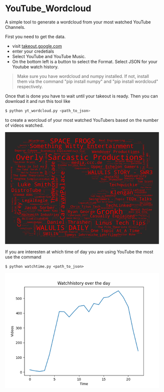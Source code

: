# YouTube_Wordcloud
A simple tool to generate a wordcloud from your most watched YouTube Channels.

First you need to get the data.
* visit [takeout.google.com](https://takeout.google.com/)
* enter your credetials
* Select YouTube and YouTube Music.
* On the bottom left is a button to select the Format. Select JSON for your Youtube watch history.

> Make sure you have wordcloud and numpy installed. If not, install them via the command "pip install numpy" and "pip install wordcloud" respectively.

Once that is done you have to wait until your takeout is ready. Then you can download it and run this tool like
``` Bash
$ python yt_wordcloud.py <path_to_json>
```
to create a worcloud of your most watched YouTubers based on the number of videos watched.

![example file](https://raw.githubusercontent.com/Java-boi/YouTube_Wordcloud/master/wordcloud.png "example file")


If you are interesten at which time of day you are using YouTube the most use the command
```
$ python watchtime.py <path_to_json>
```
![example file](https://raw.githubusercontent.com/Java-boi/YouTube_Wordcloud/master/watch_distr.png "example file")



